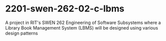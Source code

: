 # 2201-swen-262-02-c-lbms
A project in RIT's SWEN 262 Engineering of Software Subsystems where a Library Book Management System (LBMS) will be designed using various design patterns
